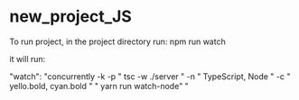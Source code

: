 # new_project_JS

To run project, in the project directory run:
npm run watch

it will run:

"watch": "concurrently -k -p \" tsc -w ./server \" -n \" TypeScript, Node \" -c \" yello.bold, cyan.bold \" \" yarn run watch-node\" "

